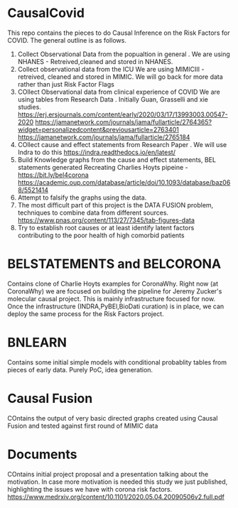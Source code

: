 # CausalCovid

This repo contains the pieces to do Causal Inference on the Risk Factors for COVID.
The general outline is as follows. 
1. Collect Observational Data from the popualtion in general .
   We are using NHANES - Retreived,cleaned and stored in NHANES. 
2. Collect observational data from the ICU
   We are using MIMICIII - retreived, cleaned and stored in MIMIC. We will go back for more data rather than just Risk Factor Flags 
3. COllect Observational data from clinical experience of COVID 
   We are using tables from Research Data . Initially Guan, Grasselli and xie studies.
   https://erj.ersjournals.com/content/early/2020/03/17/13993003.00547-2020
   https://jamanetwork.com/journals/jama/fullarticle/2764365?widget=personalizedcontent&previousarticle=2763401
   https://jamanetwork.com/journals/jama/fullarticle/2765184
4. COllect cause and effect statements from Research Paper .
   We will use Indra to do this https://indra.readthedocs.io/en/latest/
5. Build Knowledge graphs from the cause and effect statements, BEL statements generated
   Recreating Charlies Hoyts pipeine  -   https://bit.ly/bel4corona
   https://academic.oup.com/database/article/doi/10.1093/database/baz068/5521414
6. Attempt to falsify the graphs using the data.
7. The most difficult part of this project is the DATA FUSION problem, techniques to combine 
   data from different sources. 
   https://www.pnas.org/content/113/27/7345/tab-figures-data
8. Try to establish root causes or at least identify latent factors contributing to the poor health of high comorbid patients
# BELSTATEMENTS and BELCORONA 
Contains  clone of Charlie Hoyts examples for CoronaWhy. Right now (at CoronaWhy) we are focused on building the pipeline for
Jeremy Zucker's molecular causal project.  This is mainly infrastructure focused for now. Once the infrastructure (INDRA,PyBEl,BioDati curation) is in place, we can deploy the same process for the Risk Factors project. 
# BNLEARN
Contains some initial simple models with conditional probablity tables from pieces of early data. Purely PoC, idea generation.
# Causal Fusion 
COntains the output of very basic directed graphs created using Causal Fusion and tested against first round of MIMIC data
# Documents 
COntains initial project proposal and a presentation talking about the motivation. 
In case more motivation is needed this study we just published, highlighting the issues we have with corona risk factors. 
https://www.medrxiv.org/content/10.1101/2020.05.04.20090506v2.full.pdf


